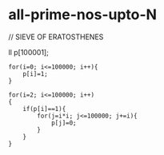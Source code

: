 # all-prime-nos-upto-N

// SIEVE OF ERATOSTHENES

ll p[100001];
    
    for(i=0; i<=100000; i++){
        p[i]=1;
    }
    
    for(i=2; i<=100000; i++)
    {
        if(p[i]==1){
            for(j=i*i; j<=100000; j+=i){
                p[j]=0;
            }
        }
    }
